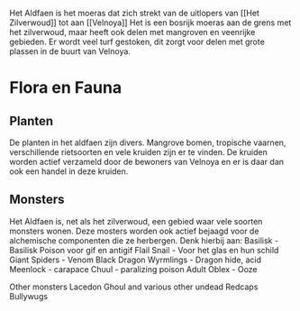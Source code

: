 Het Aldfaen is het moeras dat zich strekt van de uitlopers van [[Het Zilverwoud]] tot aan [[Velnoya]]
Het is een bosrijk moeras aan de grens met het zilverwoud, maar heeft ook delen met mangroven en veenrijke gebieden. Er wordt veel turf gestoken, dit zorgt voor delen met grote plassen in de buurt van Velnoya.

# Flora en Fauna

## Planten
De planten in het aldfaen zijn divers. Mangrove bomen, tropische vaarnen, verschillende rietsoorten en vele kruiden zijn er te vinden. De kruiden worden actief verzameld door de bewoners van Velnoya en er is daar dan ook een handel in deze kruiden.

## Monsters
Het Aldfaen is, net als het zilverwoud, een gebied waar vele soorten monsters wonen. Deze mosters worden ook actief bejaagd voor de alchemische componenten die ze herbergen. Denk hierbij aan:
Basilisk - Basilisk Poison voor gif en antigif
Flail Snail - Voor het glas en hun schild
Giant Spiders - Venom
Black Dragon Wyrmlings - Dragon hide, acid
Meenlock - carapace
Chuul - paralizing poison
Adult Oblex - Ooze


Other monsters
Lacedon Ghoul and various other undead
Redcaps
Bullywugs
